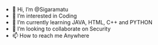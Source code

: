 - 👋 Hi, I’m @Sigaramatu
- 👀 I’m interested in Coding
- 🌱 I’m currently learning JAVA, HTML, C++ and PYTHON
- 💞️ I’m looking to collaborate on Security
- 📫 How to reach me Anywhere

<!---
Sigaramatu/Sigaramatu is a ✨ special ✨ repository because its `README.md` (this file) appears on your GitHub profile.
You can click the Preview link to take a look at your changes.
--->
